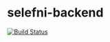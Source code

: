 # selefni-backend

[![Build Status](https://travis-ci.org/yazfield/selefni-backend.svg?branch=master)](https://travis-ci.org/yazfield/selefni-backend)